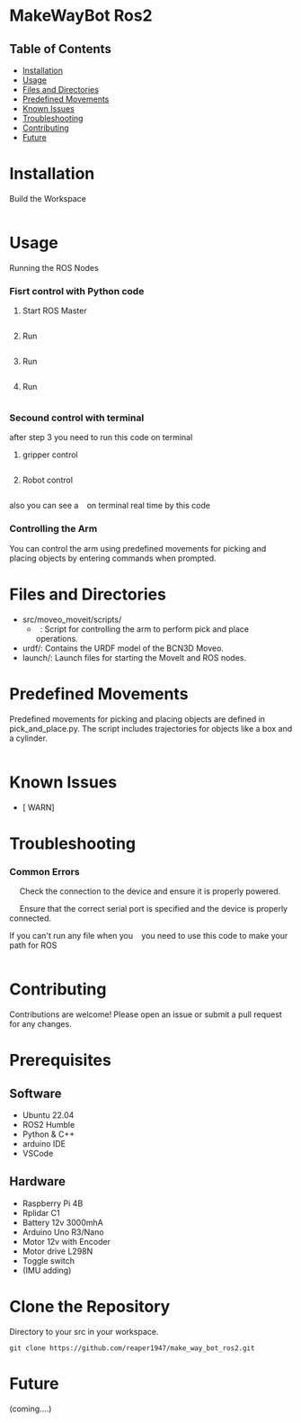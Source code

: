 # MakeWayBot Ros2






## Table of Contents
- [Installation](#installation)
- [Usage](#usage)
- [Files and Directories](#files-and-directories)
- [Predefined Movements](#predefined-movements)
- [Known Issues](#known-issues)
- [Troubleshooting](#troubleshooting)
- [Contributing](#contributing)
- [Future](#future)

# Installation
Build the Workspace
```

```
# Usage

Running the ROS Nodes

### Fisrt control with Python code
1. Start ROS Master
```

```
2. Run 
```

```
3. Run 
```

```
4. Run 
```

```

### Secound control with terminal
after step 3 you need to run this code on terminal

1. gripper control
```

```
2. Robot control
```

```
also you can see a ``` ``` on terminal real time by this code
``` ```



### Controlling the Arm
You can control the arm using predefined movements for picking and placing objects by entering commands when prompted.

# Files and Directories
- src/moveo_moveit/scripts/
   - ``` ```: Script for controlling the arm to perform pick and place operations.
- urdf/: Contains the URDF model of the BCN3D Moveo.
- launch/: Launch files for starting the MoveIt and ROS nodes.

# Predefined Movements
Predefined movements for picking and placing objects are defined in pick_and_place.py. The script includes trajectories for objects like a box and a cylinder.
```

```




# Known Issues
- [ WARN] 

# Troubleshooting
### Common Errors
```  ```
Check the connection to the device and ensure it is properly powered.

```  ```
Ensure that the correct serial port is specified and the device is properly connected.

If you can't run any file when you ``` ```  you need to use this code to make your path for ROS 

```

```
# Contributing
Contributions are welcome! Please open an issue or submit a pull request for any changes.

# Prerequisites
## Software
- Ubuntu 22.04
- ROS2 Humble
- Python & C++
- arduino IDE
- VSCode
## Hardware
- Raspberry Pi 4B
- Rplidar C1
- Battery 12v 3000mhA
- Arduino Uno R3/Nano
- Motor 12v with Encoder
- Motor drive L298N
- Toggle switch 
- (IMU adding)


# Clone the Repository
Directory to your src in your workspace.
```
git clone https://github.com/reaper1947/make_way_bot_ros2.git
```



# Future
(coming....)
